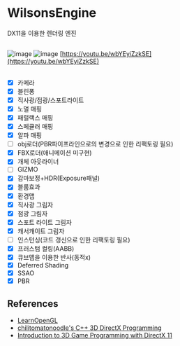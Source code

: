 # WilsonsEngine
DX11을 이용한 렌더링 엔진 
##
![image](https://github.com/Wheels0n/WilsonsEngine/assets/96295807/a768df0a-cda4-4cae-8659-35385d459c49)
![image](https://github.com/Wheels0n/WilsonsEngine/assets/96295807/ec05df86-5688-47ed-830e-09d46856ac7b)
[https://youtu.be/wbYEyiZzkSE](https://youtu.be/wbYEyiZzkSE)
##
- [x] 카메라
- [x] 블린퐁
- [x] 직사광/점광/스포트라이트
- [x] 노멀 매핑
- [x] 패럴랙스 매핑
- [x] 스페큘러 매핑
- [x] 알파 매핑  
- [ ] obj로더(PBR파이프라인으로의 변경으로 인한 리팩토링 필요)
- [x] FBX로더(애니메이션 미구현)
- [X] 개체 아웃라이너
- [ ] GIZMO
- [x] 감마보정+HDR(Exposure패널)
- [X] 블룸효과
- [X] 환경맵
- [X] 직사광 그림자
- [X] 점광 그림자
- [X] 스포트 라이트 그림자
- [x] 캐서캐이트 그림자
- [ ] 인스턴싱(코드 갱신으로 인한 리팩토링 필요)
- [x] 프러스텀 컬링(AABB)
- [x] 큐브맵을 이용한 반사(동적x)
- [X] Deferred Shading
- [X] SSAO
- [x] PBR 
## References
 + [LearnOpenGL](https://learnopengl.com/)
 + [chilitomatonoodle's C++ 3D DirectX Programming](https://www.youtube.com/playlist?list=PLqCJpWy5Fohd3S7ICFXwUomYW0Wv67pDD)
 + [Introduction to 3D Game Programming with DirectX 11](https://www.amazon.com/dp/1936420228/ref=as_sl_pc_tf_til?tag=moonlabscom-20&linkCode=w00&linkId=&creativeASIN=1936420228)
